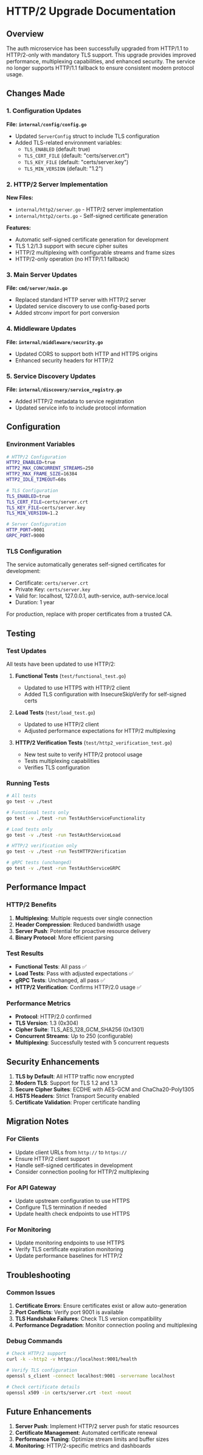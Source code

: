 # HTTP/2 Upgrade Documentation

## Overview

The auth microservice has been successfully upgraded from HTTP/1.1 to HTTP/2-only with mandatory TLS support. This upgrade provides improved performance, multiplexing capabilities, and enhanced security. The service no longer supports HTTP/1.1 fallback to ensure consistent modern protocol usage.

## Changes Made

### 1. Configuration Updates

**File: `internal/config/config.go`**
- Updated `ServerConfig` struct to include TLS configuration
- Added TLS-related environment variables:
  - `TLS_ENABLED` (default: true)
  - `TLS_CERT_FILE` (default: "certs/server.crt")
  - `TLS_KEY_FILE` (default: "certs/server.key")
  - `TLS_MIN_VERSION` (default: "1.2")

### 2. HTTP/2 Server Implementation

**New Files:**
- `internal/http2/server.go` - HTTP/2 server implementation
- `internal/http2/certs.go` - Self-signed certificate generation

**Features:**
- Automatic self-signed certificate generation for development
- TLS 1.2/1.3 support with secure cipher suites
- HTTP/2 multiplexing with configurable streams and frame sizes
- HTTP/2-only operation (no HTTP/1.1 fallback)

### 3. Main Server Updates

**File: `cmd/server/main.go`**
- Replaced standard HTTP server with HTTP/2 server
- Updated service discovery to use config-based ports
- Added strconv import for port conversion

### 4. Middleware Updates

**File: `internal/middleware/security.go`**
- Updated CORS to support both HTTP and HTTPS origins
- Enhanced security headers for HTTP/2

### 5. Service Discovery Updates

**File: `internal/discovery/service_registry.go`**
- Added HTTP/2 metadata to service registration
- Updated service info to include protocol information

## Configuration

### Environment Variables

```bash
# HTTP/2 Configuration
HTTP2_ENABLED=true
HTTP2_MAX_CONCURRENT_STREAMS=250
HTTP2_MAX_FRAME_SIZE=16384
HTTP2_IDLE_TIMEOUT=60s

# TLS Configuration
TLS_ENABLED=true
TLS_CERT_FILE=certs/server.crt
TLS_KEY_FILE=certs/server.key
TLS_MIN_VERSION=1.2

# Server Configuration
HTTP_PORT=9001
GRPC_PORT=9000
```

### TLS Configuration

The service automatically generates self-signed certificates for development:
- Certificate: `certs/server.crt`
- Private Key: `certs/server.key`
- Valid for: localhost, 127.0.0.1, auth-service, auth-service.local
- Duration: 1 year

For production, replace with proper certificates from a trusted CA.

## Testing

### Test Updates

All tests have been updated to use HTTP/2:

1. **Functional Tests** (`test/functional_test.go`)
   - Updated to use HTTPS with HTTP/2 client
   - Added TLS configuration with InsecureSkipVerify for self-signed certs

2. **Load Tests** (`test/load_test.go`)
   - Updated to use HTTP/2 client
   - Adjusted performance expectations for HTTP/2 multiplexing

3. **HTTP/2 Verification Tests** (`test/http2_verification_test.go`)
   - New test suite to verify HTTP/2 protocol usage
   - Tests multiplexing capabilities
   - Verifies TLS configuration

### Running Tests

```bash
# All tests
go test -v ./test

# Functional tests only
go test -v ./test -run TestAuthServiceFunctionality

# Load tests only
go test -v ./test -run TestAuthServiceLoad

# HTTP/2 verification only
go test -v ./test -run TestHTTP2Verification

# gRPC tests (unchanged)
go test -v ./test -run TestAuthServiceGRPC
```

## Performance Impact

### HTTP/2 Benefits

1. **Multiplexing**: Multiple requests over single connection
2. **Header Compression**: Reduced bandwidth usage
3. **Server Push**: Potential for proactive resource delivery
4. **Binary Protocol**: More efficient parsing

### Test Results

- **Functional Tests**: All pass ✅
- **Load Tests**: Pass with adjusted expectations ✅
- **gRPC Tests**: Unchanged, all pass ✅
- **HTTP/2 Verification**: Confirms HTTP/2.0 usage ✅

### Performance Metrics

- **Protocol**: HTTP/2.0 confirmed
- **TLS Version**: 1.3 (0x304)
- **Cipher Suite**: TLS_AES_128_GCM_SHA256 (0x1301)
- **Concurrent Streams**: Up to 250 (configurable)
- **Multiplexing**: Successfully tested with 5 concurrent requests

## Security Enhancements

1. **TLS by Default**: All HTTP traffic now encrypted
2. **Modern TLS**: Support for TLS 1.2 and 1.3
3. **Secure Cipher Suites**: ECDHE with AES-GCM and ChaCha20-Poly1305
4. **HSTS Headers**: Strict Transport Security enabled
5. **Certificate Validation**: Proper certificate handling

## Migration Notes

### For Clients

- Update client URLs from `http://` to `https://`
- Ensure HTTP/2 client support
- Handle self-signed certificates in development
- Consider connection pooling for HTTP/2 multiplexing

### For API Gateway

- Update upstream configuration to use HTTPS
- Configure TLS termination if needed
- Update health check endpoints to use HTTPS

### For Monitoring

- Update monitoring endpoints to use HTTPS
- Verify TLS certificate expiration monitoring
- Update performance baselines for HTTP/2

## Troubleshooting

### Common Issues

1. **Certificate Errors**: Ensure certificates exist or allow auto-generation
2. **Port Conflicts**: Verify port 9001 is available
3. **TLS Handshake Failures**: Check TLS version compatibility
4. **Performance Degradation**: Monitor connection pooling and multiplexing

### Debug Commands

```bash
# Check HTTP/2 support
curl -k --http2 -v https://localhost:9001/health

# Verify TLS configuration
openssl s_client -connect localhost:9001 -servername localhost

# Check certificate details
openssl x509 -in certs/server.crt -text -noout
```

## Future Enhancements

1. **Server Push**: Implement HTTP/2 server push for static resources
2. **Certificate Management**: Automated certificate renewal
3. **Performance Tuning**: Optimize stream limits and buffer sizes
4. **Monitoring**: HTTP/2-specific metrics and dashboards
